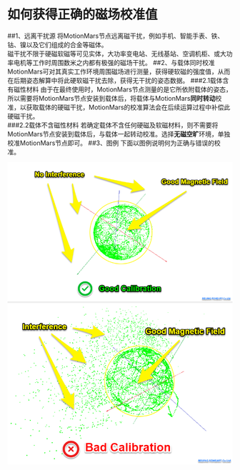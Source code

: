 # 如何获得正确的磁场校准值
##1、远离干扰源
将MotionMars节点远离磁干扰，例如手机、智能手表、铁、钴、镍以及它们组成的合金等磁体。<br>
磁干扰不限于硬磁软磁等可见实体，大功率变电站、无线基站、空调机柜、或大功率电机等工作时周围数米之内都有极强的磁场干扰。
##2、与载体同时校准
MotionMars可对其真实工作环境周围磁场进行测量，获得硬软磁的强度值，从而在后期姿态解算中将此硬软磁干扰去除，获得无干扰的姿态数据。
###2.1载体含有磁性材料
由于在最终使用时，MotionMars节点测量的是它所依附载体的姿态，所以需要将MotionMars节点安装到载体后，将载体与MotionMars**同时转动**校准，以获取载体的硬磁干扰，MotionMars的校准算法会在后续运算过程中补偿此硬磁干扰。<br>
###2.2载体不含磁性材料
若确定载体不含任何硬磁及软磁材料，则不需要将MotionMars节点安装到载体后，与载体一起转动校准。选择**无磁空旷**环境，单独校准MotionMars节点即可。
##3、图例
下面以图例说明何为正确与错误的校准。

<div align=center>
<img src="https://raw.githubusercontent.com/FOHEART/MotionMarsHelp/master/img/goodcali1.png"/>
</div>

<div align=center>
<img src="https://raw.githubusercontent.com/FOHEART/MotionMarsHelp/master/img/badcali1.png"/>
</div>